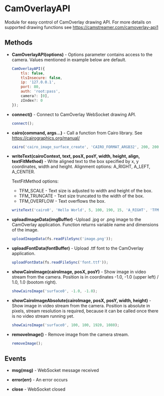 # CamOverlayAPI

Module for easy control of CamOverlay drawing API. For more details on supported drawing functions see https://camstreamer.com/camoverlay-api1

## Methods

-   **CamOverlayAPI(options)** - Options parameter contains access to the camera. Values mentioned in example below are default.

    ```javascript
    CamOverlayAPI({
        tls: false,
        tlsInsecure: false,
        ip: '127.0.0.1',
        port: 80,
        auth: 'root:pass',
        camera?: [0],
        zIndex?: 0
    });
    ```

-   **connect()** - Connect to CamOverlay WebSocket drawing API.

    ```javascript
    connect();
    ```

-   **cairo(command, args...)** - Call a function from Cairo library. See https://cairographics.org/manual/

    ```javascript
    cairo('cairo_image_surface_create', 'CAIRO_FORMAT_ARGB32', 200, 200); // https://cairographics.org/manual/cairo-Image-Surfaces.html#cairo-image-surface-create
    ```

-   **writeText(cairoContext, text, posX, posY, width, height, align, textFitMethod)** - Write aligned text to the box specified by x, y coordinates, width and height. Alignment options: A_RIGHT, A_LEFT, A_CENTER.

    TextFitMethod options:

    -   TFM_SCALE - Text size is adjusted to width and height of the box.
    -   TFM_TRUNCATE - Text size truncated to the width of the box.
    -   TFM_OVERFLOW - Text overflows the box.

    ```javascript
    writeText('cairo0', 'Hello World', 5, 100, 190, 15, 'A_RIGHT', 'TFM_TRUNCATE');
    ```

-   **uploadImageData(imgBuffer)** -Upload .jpg or .png image to the CamOverlay application. Function returns variable name and dimensions of the image.

    ```javascript
    uploadImageData(fs.readFileSync('image.png'));
    ```

-   **uploadFontData(fontBuffer)** - Upload .ttf font to the CamOverlay application.

    ```javascript
    uploadFontData(fs.readFileSync('font.ttf'));
    ```

-   **showCairoImage(cairoImage, posX, posY)** - Show image in video stream from the camera. Position is in coordinates -1.0, -1.0 (upper left) / 1.0, 1.0 (bootom right).

    ```javascript
    showCairoImage('surface0', -1.0, -1.0);
    ```

-   **showCairoImageAbsolute(cairoImage, posX, posY, width, height)** - Show image in video stream from the camera. Position is absolute in pixels, stream resolution is required, because it can be called once there is no video stream running yet.

    ```javascript
    showCairoImage('surface0', 100, 100, 1920, 1080);
    ```

-   **removeImage()** - Remove image from the camera stream.

    ```javascript
    removeImage();
    ```

## Events

-   **msg(msg)** - WebSocket message received

-   **error(err)** - An error occurs

-   **close** - WebSocket closed

